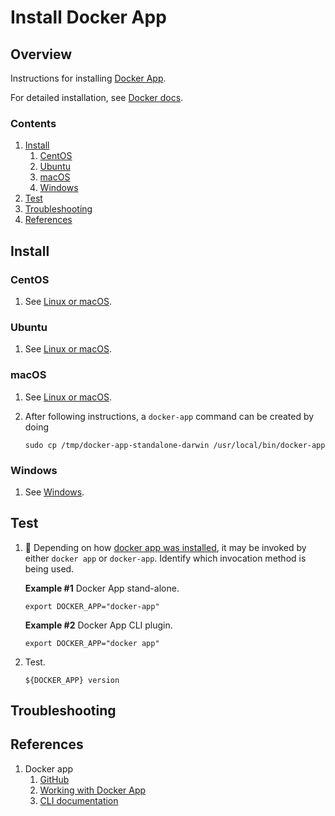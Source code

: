 # Install Docker App

## Overview

Instructions for installing [Docker App](https://docs.docker.com/engine/reference/commandline/app/).

For detailed installation, see [Docker docs](https://github.com/docker/app#installation).

### Contents

1. [Install](#install)
    1. [CentOS](#centos)
    1. [Ubuntu](#ubuntu)
    1. [macOS](#macos)
    1. [Windows](#windows)
1. [Test](#test)
1. [Troubleshooting](#troubleshooting)
1. [References](#references)

## Install

### CentOS

1. See [Linux or macOS](https://github.com/docker/app#linux-or-macos).

### Ubuntu

1. See [Linux or macOS](https://github.com/docker/app#linux-or-macos).

### macOS

1. See [Linux or macOS](https://github.com/docker/app#linux-or-macos).
1. After following instructions, a `docker-app` command can be created by doing

    ```console
    sudo cp /tmp/docker-app-standalone-darwin /usr/local/bin/docker-app
    ```

### Windows

1. See [Windows](https://github.com/docker/app#windows).

## Test

1. :thinking: Depending on how
   [docker app was installed](https://github.com/docker/app#installation),
   it may be invoked by either `docker app` or `docker-app`.
   Identify which invocation method is being used.

   **Example #1**  Docker App stand-alone.

    ```console
    export DOCKER_APP="docker-app"
    ```

   **Example #2**  Docker App CLI plugin.

    ```console
    export DOCKER_APP="docker app"
    ```

1. Test.

    ```console
    ${DOCKER_APP} version
    ```

## Troubleshooting

## References

1. Docker app
    1. [GitHub](https://github.com/docker/app)
    1. [Working with Docker App](https://docs.docker.com/app/working-with-app/)
    1. [CLI documentation](https://docs.docker.com/engine/reference/commandline/app/)
